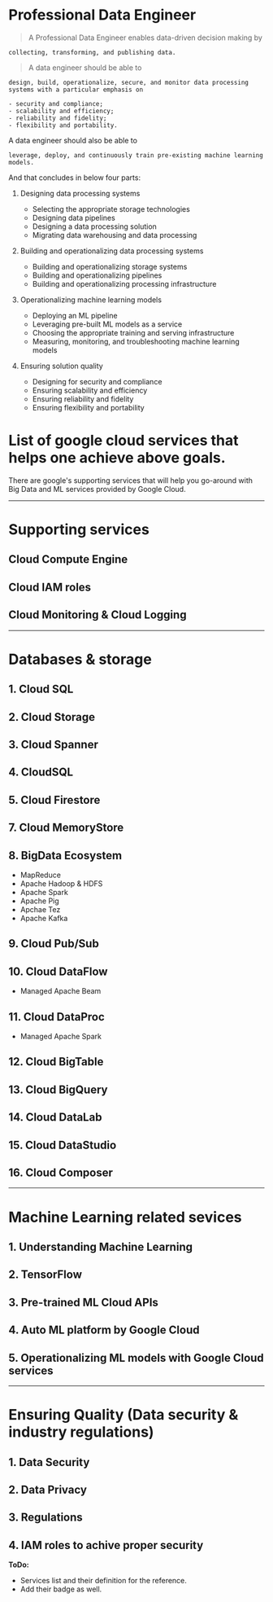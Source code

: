 # Professional Data Engineer

> A Professional Data Engineer enables data-driven decision making by

    collecting, transforming, and publishing data. 
    
> A data engineer should be able to 

    design, build, operationalize, secure, and monitor data processing systems with a particular emphasis on 
    
    - security and compliance; 
    - scalability and efficiency; 
    - reliability and fidelity; 
    - flexibility and portability. 
    
A data engineer should also be able to 

    leverage, deploy, and continuously train pre-existing machine learning models.

And that concludes in below four parts:

1. Designing data processing systems

    - Selecting the appropriate storage technologies
    - Designing data pipelines
    - Designing a data processing solution
    - Migrating data warehousing and data processing

2. Building and operationalizing data processing systems

    - Building and operationalizing storage systems
    - Building and operationalizing pipelines
    - Building and operationalizing processing infrastructure

3. Operationalizing machine learning models

    - Deploying an ML pipeline
    - Leveraging pre-built ML models as a service
    - Choosing the appropriate training and serving infrastructure
    - Measuring, monitoring, and troubleshooting machine learning models

4. Ensuring solution quality

    - Designing for security and compliance
    - Ensuring scalability and efficiency
    - Ensuring reliability and fidelity
    - Ensuring flexibility and portability


# List of google cloud services that helps one achieve above goals.

There are google's supporting services that will help you go-around with Big Data and ML services provided by Google Cloud.

---
# Supporting services

## Cloud Compute Engine

## Cloud IAM roles

## Cloud Monitoring & Cloud Logging

---

# Databases & storage

## 1. Cloud SQL

## 2. Cloud Storage

## 3. Cloud Spanner

## 4. CloudSQL

## 5. Cloud Firestore

## 7. Cloud MemoryStore

## 8. BigData Ecosystem
- MapReduce
- Apache Hadoop & HDFS
- Apache Spark
- Apache Pig
- Apchae Tez
- Apache Kafka

## 9. Cloud Pub/Sub

## 10. Cloud DataFlow

- Managed Apache Beam

## 11. Cloud DataProc

- Managed Apache Spark

## 12. Cloud BigTable

## 13. Cloud BigQuery

## 14. Cloud DataLab

## 15. Cloud DataStudio

## 16. Cloud Composer

---
# Machine Learning related sevices

## 1. Understanding Machine Learning

## 2. TensorFlow

## 3. Pre-trained ML Cloud APIs

## 4. Auto ML platform by Google Cloud

## 5. Operationalizing ML models with Google Cloud services


---
# Ensuring Quality (Data security & industry regulations)

## 1. Data Security

## 2. Data Privacy

## 3. Regulations

## 4. IAM roles to achive proper security

**ToDo:**
- Services list and their definition for the reference.
- Add their badge as well.
